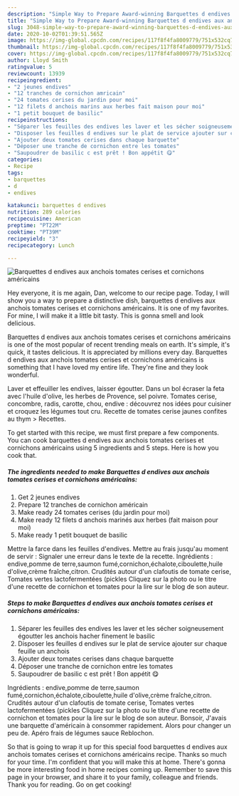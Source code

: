 ```yaml
---
description: "Simple Way to Prepare Award-winning Barquettes d endives aux anchois tomates cerises et cornichons américains"
title: "Simple Way to Prepare Award-winning Barquettes d endives aux anchois tomates cerises et cornichons américains"
slug: 3048-simple-way-to-prepare-award-winning-barquettes-d-endives-aux-anchois-tomates-cerises-et-cornichons-americains
date: 2020-10-02T01:39:51.565Z
image: https://img-global.cpcdn.com/recipes/117f8f4fa8009779/751x532cq70/barquettes-d-endives-aux-anchois-tomates-cerises-et-cornichons-americains-photo-principale-de-la-recette.jpg
thumbnail: https://img-global.cpcdn.com/recipes/117f8f4fa8009779/751x532cq70/barquettes-d-endives-aux-anchois-tomates-cerises-et-cornichons-americains-photo-principale-de-la-recette.jpg
cover: https://img-global.cpcdn.com/recipes/117f8f4fa8009779/751x532cq70/barquettes-d-endives-aux-anchois-tomates-cerises-et-cornichons-americains-photo-principale-de-la-recette.jpg
author: Lloyd Smith
ratingvalue: 5
reviewcount: 13939
recipeingredient:
- "2 jeunes endives"
- "12 tranches de cornichon amricain"
- "24 tomates cerises du jardin pour moi"
- "12 filets d anchois marins aux herbes fait maison pour moi"
- "1 petit bouquet de basilic"
recipeinstructions:
- "Séparer les feuilles des endives les laver et les sécher soigneusement égoutter les anchois hacher finement le basilic"
- "Disposer les feuilles d endives sur le plat de service ajouter sur chaque feuille un anchois"
- "Ajouter deux tomates cerises dans chaque barquette"
- "Déposer une tranche de cornichon entre les tomates"
- "Saupoudrer de basilic c est prêt ! Bon appétit 😋"
categories:
- Recipe
tags:
- barquettes
- d
- endives

katakunci: barquettes d endives 
nutrition: 289 calories
recipecuisine: American
preptime: "PT22M"
cooktime: "PT39M"
recipeyield: "3"
recipecategory: Lunch

---
```



![Barquettes d endives aux anchois tomates cerises et cornichons américains](https://img-global.cpcdn.com/recipes/117f8f4fa8009779/751x532cq70/barquettes-d-endives-aux-anchois-tomates-cerises-et-cornichons-americains-photo-principale-de-la-recette.jpg)

Hey everyone, it is me again, Dan, welcome to our recipe page. Today, I will show you a way to prepare a distinctive dish, barquettes d endives aux anchois tomates cerises et cornichons américains. It is one of my favorites. For mine, I will make it a little bit tasty. This is gonna smell and look delicious.

Barquettes d endives aux anchois tomates cerises et cornichons américains is one of the most popular of recent trending meals on earth. It's simple, it's quick, it tastes delicious. It is appreciated by millions every day. Barquettes d endives aux anchois tomates cerises et cornichons américains is something that I have loved my entire life. They're fine and they look wonderful.

Laver et effeuiller les endives, laisser égoutter. Dans un bol écraser la feta avec l&#39;huile d&#39;olive, les herbes de Provence, sel poivre. Tomates cerise, concombre, radis, carotte, chou, endive : découvrez nos idées pour cuisiner et croquez les légumes tout cru. Recette de tomates cerise jaunes confites au thym &gt; Recettes.


To get started with this recipe, we must first prepare a few components. You can cook barquettes d endives aux anchois tomates cerises et cornichons américains using 5 ingredients and 5 steps. Here is how you cook that.

<!--inarticleads1-->

##### The ingredients needed to make Barquettes d endives aux anchois tomates cerises et cornichons américains:

1. Get 2 jeunes endives
1. Prepare 12 tranches de cornichon américain
1. Make ready 24 tomates cerises (du jardin pour moi)
1. Make ready 12 filets d anchois marinés aux herbes (fait maison pour moi)
1. Make ready 1 petit bouquet de basilic


Mettre la farce dans les feuilles d&#39;endives. Mettre au frais jusqu&#39;au moment de servir : Signaler une erreur dans le texte de la recette. Ingrédients : endive,pomme de terre,saumon fumé,cornichon,échalote,ciboulette,huile d&#39;olive,crème fraîche,citron. Crudités autour d&#39;un clafoutis de tomate cerise, Tomates vertes lactofermentées (pickles Cliquez sur la photo ou le titre d&#39;une recette de cornichon et tomates pour la lire sur le blog de son auteur. 

<!--inarticleads2-->

##### Steps to make Barquettes d endives aux anchois tomates cerises et cornichons américains:

1. Séparer les feuilles des endives les laver et les sécher soigneusement égoutter les anchois hacher finement le basilic
1. Disposer les feuilles d endives sur le plat de service ajouter sur chaque feuille un anchois
1. Ajouter deux tomates cerises dans chaque barquette
1. Déposer une tranche de cornichon entre les tomates
1. Saupoudrer de basilic c est prêt ! Bon appétit 😋


Ingrédients : endive,pomme de terre,saumon fumé,cornichon,échalote,ciboulette,huile d&#39;olive,crème fraîche,citron. Crudités autour d&#39;un clafoutis de tomate cerise, Tomates vertes lactofermentées (pickles Cliquez sur la photo ou le titre d&#39;une recette de cornichon et tomates pour la lire sur le blog de son auteur. Bonsoir, J&#39;avais une barquette d&#39;américain à consommer rapidement. Alors pour changer un peu de. Apéro frais de légumes sauce Reblochon. 

So that is going to wrap it up for this special food barquettes d endives aux anchois tomates cerises et cornichons américains recipe. Thanks so much for your time. I'm confident that you will make this at home. There's gonna be more interesting food in home recipes coming up. Remember to save this page in your browser, and share it to your family, colleague and friends. Thank you for reading. Go on get cooking!
